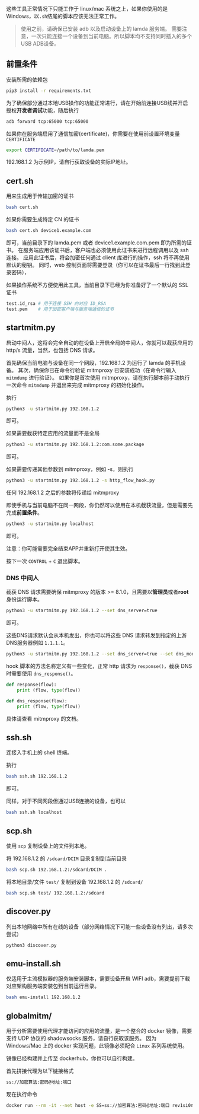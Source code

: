 这些工具正常情况下只能工作于 linux/mac 系统之上，如果你使用的是 Windows，以`.sh`结尾的脚本应该无法正常工作。

> 使用之前，请确保已安装 adb 以及启动设备上的 lamda 服务端。
> 需要注意，一次只能连接一个设备到当前电脑。所以脚本均不支持同时插入的多个USB ADB设备。

## 前置条件
安装所需的依赖包
```bash
pip3 install -r requirements.txt
```

为了确保部分通过本地USB操作的功能正常进行，请在开始前连接USB线并开启授权**开发者调试**功能，随后执行
```bash
adb forward tcp:65000 tcp:65000
```

如果你在服务端启用了通信加密(certificate)，你需要在使用前设置环境变量 `CERTIFICATE`
```bash
export CERTIFICATE=/path/to/lamda.pem
```

192.168.1.2 为示例IP，请自行获取设备的实际IP地址。

## cert.sh

用来生成用于传输加密的证书
```bash
bash cert.sh
```

如果你需要生成特定 CN 的证书
```bash
bash cert.sh device1.example.com
```

即可，当前目录下的 lamda.pem 或者 device1.example.com.pem 即为所需的证书。
在服务端应用该证书后，客户端也必须使用此证书来进行远程调用以及 ssh 连接。
应用此证书后，将会加密任何通过 client 库进行的操作，ssh 将不再使用默认的秘钥。
同时，web 控制页面将需要登录（你可以在证书最后一行找到此登录密码），

如果操作系统不方便使用此工具，当前目录下已经为你准备好了一个默认的 SSL 证书

```bash
test.id_rsa # 用于连接 SSH 的对应 ID_RSA
test.pem    # 用于加密客户端与服务端通信的证书
```

## startmitm.py

启动中间人，这将会完全自动的在设备上开启全局的中间人，你就可以截获应用的 http/s 流量，当然，也包括 DNS 请求。

首先确保当前电脑与设备在同一个网段，192.168.1.2 为运行了 lamda 的手机设备。
其次，确保你已在命令行验证 mitmproxy 已安装成功（在命令行输入 `mitmdump` 进行验证）。
如果你是首次使用 mitmproxy，请在执行脚本前手动执行一次命令 `mitmdump` 并退出来完成
mitmproxy 的初始化操作。

执行
```bash
python3 -u startmitm.py 192.168.1.2
```
即可。

如果需要截获特定应用的流量而不是全局
```bash
python3 -u startmitm.py 192.168.1.2:com.some.package
```
即可。

如果需要传递其他参数到 mitmproxy，例如 -s，则执行
```bash
python3 -u startmitm.py 192.168.1.2 -s http_flow_hook.py
```
任何 192.168.1.2 之后的参数将传递给 mitmproxy

即使手机与当前电脑不在同一网段，你仍然可以使用在本机截获流量，但是需要先完成**前置条件**。
```bash
python3 -u startmitm.py localhost
```
即可。

注意：你可能需要完全结束APP并重新打开使其生效。

按下一次 `CONTROL` + `C` 退出脚本。

### DNS 中间人

截获 DNS 请求需要确保 mitmproxy 的版本 >= 8.1.0，且需要以**管理员**或者**root**身份运行脚本。
```bash
python3 -u startmitm.py 192.168.1.2 --set dns_server=true
```
即可。

这些DNS请求默认会从本机发出，你也可以将这些 DNS 请求转发到指定的上游DNS服务器例如 `1.1.1.1`。
```bash
python3 -u startmitm.py 192.168.1.2 --set dns_server=true --set dns_mode=reverse:1.1.1.1
```

hook 脚本的方法名称定义有一些变化，正常 http 请求为 `response()`，截获 DNS 时需要使用 `dns_response()`。

```python
def response(flow):
    print (flow, type(flow))

def dns_response(flow):
    print (flow, type(flow))
```

具体请查看 mitmproxy 的文档。

## ssh.sh

连接入手机上的 shell 终端。

执行
```bash
bash ssh.sh 192.168.1.2
```
即可。

同样，对于不同网段但通过USB连接的设备，也可以
```bash
bash ssh.sh localhost
```

## scp.sh

使用 `scp` 复制设备上的文件到本地。

将 192.168.1.2 的 `/sdcard/DCIM` 目录复制到当前目录

```bash
bash scp.sh 192.168.1.2:/sdcard/DCIM .
```

将本地目录/文件 `test/` 复制到设备 192.168.1.2 的 `/sdcard/`

```bash
bash scp.sh test/ 192.168.1.2:/sdcard
```

## discover.py

列出本地网络中所有在线的设备（部分网络情况下可能一些设备没有列出，请多次尝试）

```bash
python3 discover.py
```

## emu-install.sh

仅适用于主流模拟器的服务端安装脚本，需要设备开启 WIFI adb，需要提前下载
对应架构服务端安装包到当前运行目录。

```bash
bash emu-install 192.168.1.2
```

## globalmitm/

用于分析需要使用代理才能访问的应用的流量，是一个整合的 docker 镜像，需要支持 UDP 协议的 shadowsocks 服务，请自行获取该服务。
因为 Windows/Mac 上的 docker 实现问题，此镜像必须配合 `Linux` 系列系统使用。

镜像已经构建并上传至 dockerhub，你也可以自行构建。

首先拼接代理为以下链接格式

```bash
ss://加密算法:密码@地址:端口
```

现在执行命令

```bash
docker run --rm -it --net host -e SS=ss://加密算法:密码@地址:端口 rev1si0n/mitm 192.168.x.x
```
